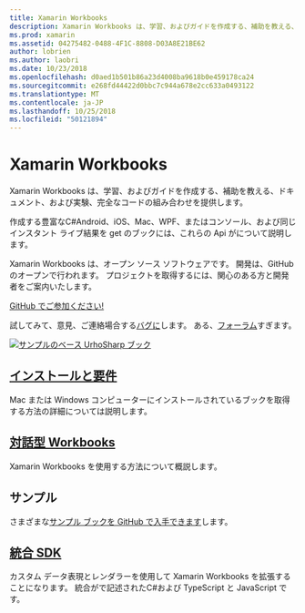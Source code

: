 ```yaml
---
title: Xamarin Workbooks
description: Xamarin Workbooks は、学習、およびガイドを作成する、補助を教える、ドキュメント、および実験、完全なコードの組み合わせを提供します。
ms.prod: xamarin
ms.assetid: 04275482-0488-4F1C-8808-D03A8E21BE62
author: lobrien
ms.author: laobri
ms.date: 10/23/2018
ms.openlocfilehash: d0aed1b501b86a23d4008ba9618b0e459178ca24
ms.sourcegitcommit: e268fd44422d0bbc7c944a678e2cc633a0493122
ms.translationtype: MT
ms.contentlocale: ja-JP
ms.lasthandoff: 10/25/2018
ms.locfileid: "50121894"
---
```

# <a name="xamarin-workbooks"></a>Xamarin Workbooks

Xamarin Workbooks は、学習、およびガイドを作成する、補助を教える、ドキュメント、および実験、完全なコードの組み合わせを提供します。

作成する豊富なC#Android、iOS、Mac、WPF、またはコンソール、および同じインスタント ライブ結果を get のブックには、これらの Api がについて説明します。

Xamarin Workbooks は、オープン ソース ソフトウェアです。 開発は、GitHub のオープンで行われます。 プロジェクトを取得するには、関心のある方と開発者をご案内いたします。

[GitHub でご参加ください!](https://github.com/Microsoft/workbooks)

試してみて、意見、ご連絡場合する[バグに](~/tools/workbooks/install.md#reporting-bugs)します。 ある、[フォーラム](https://forums.xamarin.com/categories/inspector)すぎます。

[![](images/interactive-1.0.0-urho-planet-earth-small.png "サンプルのベース UrhoSharp ブック")](images/interactive-1.0.0-urho-planet-earth.png#lightbox)

## <a name="installation-and-requirementsinstallmd"></a>[インストールと要件](install.md)

Mac または Windows コンピューターにインストールされているブックを取得する方法の詳細については説明します。

## <a name="interactive-workbooksworkbookmd"></a>[対話型 Workbooks](workbook.md)

Xamarin Workbooks を使用する方法について概説します。

## <a name="samples"></a>サンプル

さまざまな[サンプル ブックを GitHub で入手できます](https://github.com/xamarin/workbooks)します。

## <a name="integration-sdksdkindexmd"></a>[統合 SDK](sdk/index.md)

カスタム データ表現とレンダラーを使用して Xamarin Workbooks を拡張することになります。 統合がで記述されたC#および TypeScript と JavaScript です。
